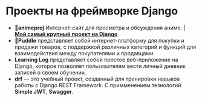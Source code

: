 # Проекты на фреймворке Django
- **🍥animeproj** Интернет-сайт для просмотра и обсуждения аниме. | <u>**Мой самый крупный проект на Django**</u>
- **🍇Puddle** представляет собой интернет-платформу для покупки и продажи товаров, с поддержкой различных категорий и функций для взаимодействия между покупателями и продавцами.
- **Learning Log** представляет собой простое веб-приложение на Django, которое позволяет пользователям вести личный дневник записей о своем обучении.
- **drf** — это учебный проект, созданный для тренировки навыков работы с Django REST Framework. С примменением тезнологий: **Simple JWT**, **Swagger**.


